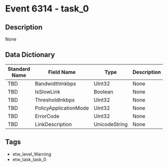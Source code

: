 # Event 6314 - task_0

## Description
None

## Data Dictionary
|Standard Name|Field Name|Type|Description|Sample Value|
|---|---|---|---|---|
|TBD|BandwidthInkbps|UInt32|None|`None`|
|TBD|IsSlowLink|Boolean|None|`None`|
|TBD|ThresholdInkbps|UInt32|None|`None`|
|TBD|PolicyApplicationMode|UInt32|None|`None`|
|TBD|ErrorCode|UInt32|None|`None`|
|TBD|LinkDescription|UnicodeString|None|`None`|

## Tags
* etw_level_Warning
* etw_task_task_0